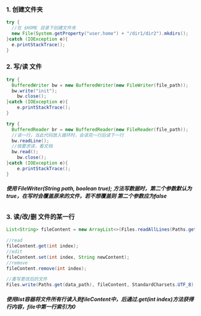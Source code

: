 ### 1. 创建文件夹

```java
try {
  //在 $HOME 目录下创建文件夹
  new File(System.getProperty("user.home") + "/dir1/dir2").mkdirs();
}catch (IOException e){
  e.printStackTrace();
}
```



### 2. 写/读 文件

```java
try {
  BufferedWriter bw = new BufferedWriter(new FileWriter(file_path));
  bw.write("init");
	bw.close();
}catch (IOException e){
	e.printStackTrace();
}

try {
  BufferedReader br = new BufferedReader(new FileReader(file_path));
  //读一行，当此代码放入循环时，会读完一行后读下一行
  bw.readLine();
  //按要求读，看文档
  bw.read();
	bw.close();
}catch (IOException e){
	e.printStackTrace();
}
```

###### **使用 FileWriter(String path, boolean true); 方法写数据时，第二个参数默认为true，在写时会覆盖原来的文件，若不想覆盖则 第二个参数应为false**



### 3. 读/改/删 文件的某一行

```java
List<String> fileContent = new ArrayList<>(Files.readAllLines(Paths.get(data_path), StandardCharsets.UTF_8));

//read
fileContent.get(int index);
//edit
fileContent.set(int index, String newContent);
//remove
fileContent.remove(int index);

//重写更改后的文件
Files.write(Paths.get(data_path), fileContent, StandardCharsets.UTF_8);
```

###### **使用list容器将文件所有行读入到fileContent中，后通过.get(int index)方法获得行内容，file中第一行索引为0**